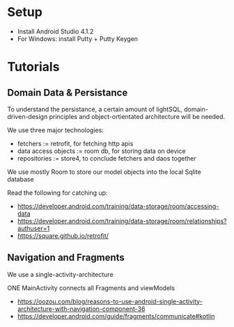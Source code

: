 # Setup

* Install Android Studio 4.1.2
* For Windows: install Putty + Putty Keygen

# Tutorials

## Domain Data & Persistance

To understand the persistance, a certain amount of lightSQL, domain-driven-design principles and object-ortientated
architecture will be needed.

We use three major technologies:
- fetchers := retrofit, for fetching http apis
- data access objects := room db, for storing data on device
- repositories := store4, to conclude fetchers and daos together

We use mostly Room to store our model objects into the local Sqlite database

Read the following for catching up:

- https://developer.android.com/training/data-storage/room/accessing-data
- https://developer.android.com/training/data-storage/room/relationships?authuser=1
- https://square.github.io/retrofit/

## Navigation and Fragments

We use a single-activity-architecture

ONE MainActivity connects all Fragments and viewModels

- https://oozou.com/blog/reasons-to-use-android-single-activity-architecture-with-navigation-component-36
- https://developer.android.com/guide/fragments/communicate#kotlin
